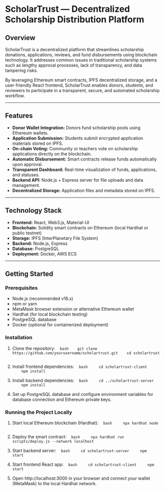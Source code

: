 # ScholarTrust — Decentralized Scholarship Distribution Platform

## Overview

ScholarTrust is a decentralized platform that streamlines scholarship donations, applications, reviews, and fund disbursements using blockchain technology. It addresses common issues in traditional scholarship systems such as lengthy approval processes, lack of transparency, and data tampering risks.

By leveraging Ethereum smart contracts, IPFS decentralized storage, and a user-friendly React frontend, ScholarTrust enables donors, students, and reviewers to participate in a transparent, secure, and automated scholarship workflow.

---

## Features

- **Donor Wallet Integration:** Donors fund scholarship pools using Ethereum wallets.
- **Application Submission:** Students submit encrypted application materials stored on IPFS.
- **On-chain Voting:** Community or teachers vote on scholarship applications directly on the blockchain.
- **Automatic Disbursement:** Smart contracts release funds automatically upon approval.
- **Transparent Dashboard:** Real-time visualization of funds, applications, and statuses.
- **Backend API:** Node.js + Express server for file uploads and data management.
- **Decentralized Storage:** Application files and metadata stored on IPFS.

---

## Technology Stack

- **Frontend:** React, Web3.js, Material-UI
- **Blockchain:** Solidity smart contracts on Ethereum (local Hardhat or public testnet)
- **Storage:** IPFS (InterPlanetary File System)
- **Backend:** Node.js, Express
- **Database:** PostgreSQL
- **Deployment:** Docker, AWS ECS

---

## Getting Started

### Prerequisites

- Node.js (recommended v16.x)
- npm or yarn
- MetaMask browser extension or alternative Ethereum wallet
- Hardhat (for local blockchain testing)
- PostgreSQL database
- Docker (optional for containerized deployment)

### Installation

1. Clone the repository:
   ```bash
   git clone https://github.com/yourusername/scholartrust.git
   cd scholartrust
   ```

2. Install frontend dependencies:
   ```bash
    cd scholartrust-client
    npm install
   ```

3. Install backend dependencies:
   ```bash
    cd ../scholartrust-server
    npm install
   ```

4. Set up PostgreSQL database and configure environment variables for database connection and Ethereum private keys.

### Running the Project Locally
1. Start local Ethereum blockchain (Hardhat):
   ```bash
    npx hardhat node
   ```

2. Deploy the smart contract:
   ```bash
    npx hardhat run scripts/deploy.js --network localhost
   ```

3. Start backend server:
   ```bash
    cd scholartrust-server
    npm start
   ```

4. Start frontend React app:
   ```bash
    cd scholartrust-client
    npm start
    ```
5. Open http://localhost:3000 in your browser and connect your wallet (MetaMask) to the local Hardhat network.
